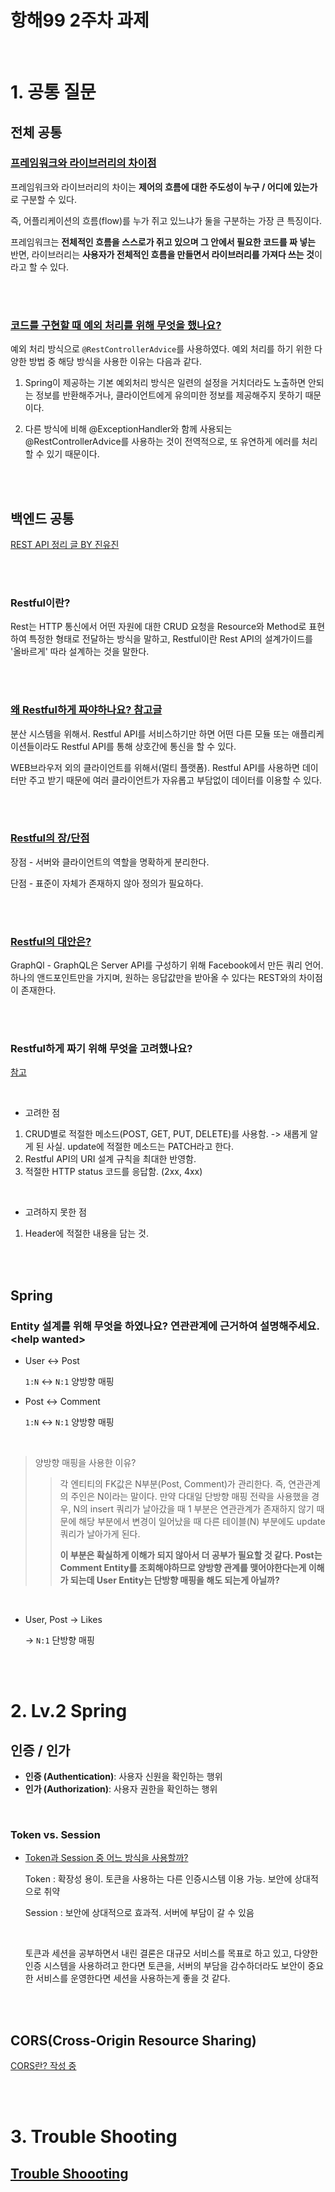 # 항해99 2주차 과제

<br>

# 1. 공통 질문

## 전체 공통
### [프레임워크와 라이브러리의 차이점](https://planet-punishment-427.notion.site/df2138aca6384f22b197792c401097f8)


프레임워크와 라이브러리의 차이는 **제어의 흐름에 대한 주도성이 누구 / 어디에 있는가**로 구분할 수 있다.

즉, 어플리케이션의 흐름(flow)를 누가 쥐고 있느냐가 둘을 구분하는 가장 큰 특징이다.

프레임워크는 **전체적인 흐름을 스스로가 쥐고 있으며 그 안에서 필요한 코드를 짜 넣는** 반면, 라이브러리는 **사용자가 전체적인 흐름을 만들면서 라이브러리를 가져다 쓰는 것**이라고 할 수 있다.

<br>
<br>

### [코드를 구현할 때 예외 처리를 위해 무엇을 했나요?](https://planet-punishment-427.notion.site/c3153169becc45a3897d2ba66ff1cd16)

예외 처리 방식으로 <code>@RestControllerAdvice</code>를 사용하였다.
예외 처리를 하기 위한 다양한 방법 중 해당 방식을 사용한 이유는 다음과 같다.

1. Spring이 제공하는 기본 예외처리 방식은 일련의 설정을 거치더라도 노출하면 안되는 정보를 반환해주거나, 클라이언트에게 유의미한 정보를 제공해주지 못하기 때문이다.
  
2. 다른 방식에 비해 @ExceptionHandler와 함께 사용되는 @RestControllerAdvice를 사용하는 것이 전역적으로, 또 유연하게 에러를 처리할 수 있기 때문이다.

<br>
<br>

## 백엔드 공통

[REST API 정리 글 BY 진유진](https://annajin.tistory.com/70)

<br>
<br>

### Restful이란?

Rest는 HTTP 통신에서 어떤 자원에 대한 CRUD 요청을 Resource와 Method로 표현하여 특정한 형태로 전달하는 방식을 말하고, Restful이란 Rest API의 설계가이드를 '올바르게' 따라 설계하는 것을 말한다.

<br>
<br>

### [왜 Restful하게 짜야하나요? 참고글](https://shyvana.tistory.com/7)

분산 시스템을 위해서. Restful API를 서비스하기만 하면 어떤 다른 모듈 또는 애플리케이션들이라도 Restful API를 통해 상호간에 통신을 할 수 있다.

WEB브라우저 외의 클라이언트를 위해서(멀티 플랫폼). Restful API를 사용하면 데이터만 주고 받기 때문에 여러 클라이언트가 자유롭고 부담없이 데이터를 이용할 수 있다.

<br>
<br>

### [Restful의 장/단점](https://planet-punishment-427.notion.site/REST-API-1e7104d710fb462a8654d1ceb397aefe)

장점 - 서버와 클라이언트의 역할을 명확하게 분리한다.

단점 - 표준이 자체가 존재하지 않아 정의가 필요하다.

<br>
<br>

### [Restful의 대안은?](https://planet-punishment-427.notion.site/Restful-952b45317a124e2a866cbcca68c16bc5)

GraphQl - GraphQL은 Server API를 구성하기 위해 Facebook에서 만든 쿼리 언어. 하나의 앤드포인트만을 가지며, 원하는 응답값만을 받아올 수 있다는 REST와의 차이점이 존재한다.

<br>
<br>

### Restful하게 짜기 위해 무엇을 고려했나요?

[참고](https://sanghaklee.tistory.com/57)

<br>

- 고려한 점
1. CRUD별로 적절한 메소드(POST, GET, PUT, DELETE)를 사용함. -> 새롭게 알게 된 사실. update에 적절한 메소드는 PATCH라고 한다.
2. Restful API의 URI 설계 규칙을 최대한 반영함.
3. 적절한 HTTP status 코드를 응답함. (2xx, 4xx)

<br>

- 고려하지 못한 점
1. Header에 적절한 내용을 담는 것.


<br>
<br>

## Spring

### Entity 설계를 위해 무엇을 하였나요? 연관관계에 근거하여 설명해주세요. **\<help wanted\>**

- User <-> Post

  <code>1:N</code> <-> <code>N:1</code> 양방향 매핑
  
- Post <-> Comment

  <code>1:N</code> <-> <code>N:1</code> 양방향 매핑
  
<br>

> 양방향 매핑을 사용한 이유?
>> 각 엔티티의 FK값은 N부분(Post, Comment)가 관리한다. 즉, 연관관계의 주인은 N이라는 말이다. 
>> 만약 다대일 단방향 매핑 전략을 사용했을 경우, N의 insert 쿼리가 날아갔을 때 1 부분은 연관관계가 존재하지 않기 때문에 해당 부분에서 변경이 일어났을 때 다른 테이블(N) 부분에도 update 쿼리가 날아가게 된다.
>>
>>
>>  **이 부분은 확실하게 이해가 되지 않아서 더 공부가 필요할 것 같다. Post는 Comment Entity를 조회해야하므로 양방향 관계를 맺어야한다는게 이해가 되는데 User Entity는 단방향 매핑을 해도 되는게 아닐까?**

<br>
  
- User, Post -> Likes

  -> <code>N:1</code> 단방향 매핑
  
  
<br>
<br>

# 2. Lv.2 Spring
## 인증 / 인가 
- **인증 (Authentication)**: 사용자 신원을 확인하는 행위
- **인가 (Authorization)**: 사용자 권한을 확인하는 행위

<br>

### Token vs. Session

- [Token과 Session 중 어느 방식을 사용할까?](https://planet-punishment-427.notion.site/Token-Session-e3a82b8395df42d59cff885d612026ab)

  Token : 확장성 용이. 토큰을 사용하는 다른 인증시스템 이용 가능. 보안에 상대적으로 취약
  
  Session : 보안에 상대적으로 효과적. 서버에 부담이 갈 수 있음
  
  <br>
  
  토큰과 세션을 공부하면서 내린 결론은 대규모 서비스를 목표로 하고 있고, 다양한 인증 시스템을 사용하려고 한다면 토큰을, 서버의 부담을 감수하더라도 보안이 중요한 서비스를 운영한다면 세션을 사용하는게 좋을 것 같다.


<br>
<br>

## CORS(Cross-Origin Resource Sharing)

[CORS란? 작성 중](https://planet-punishment-427.notion.site/CORS-Cross-Origin-Resource-Sharing-74fc7e640084455996213822c9a6d703)


<br>
<br>

# 3. Trouble Shooting

## [Trouble Shoooting](https://planet-punishment-427.notion.site/0c4e6bd4ae194ede89b0d20825a5b1ec)
